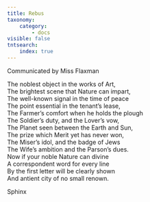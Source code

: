 ```yaml
---
title: Rebus
taxonomy:
    category:
        - docs
visible: false
tntsearch:
    index: true
---
```


<div class="author">Communicated by Miss Flaxman</div>

The noblest object in the works of Art,  
The brightest scene that Nature can impart,  
The well-known signal in the time of peace  
The point essential in the tenant’s lease,  
The Farmer’s comfort when he holds the plough  
The Soldier’s duty, and the Lover’s vow,  
The Planet seen between the Earth and Sun,  
The prize which Merit yet has never won,  
The Miser’s idol, and the badge of Jews  
The Wife’s ambition and the Parson’s dues.  
Now if your noble Nature can divine  
A correspondent word for every line  
By the first letter will be clearly shown  
And antient city of no small renown.  

Sphinx
